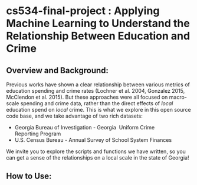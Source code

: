 # cs534-final-project : Applying Machine Learning to Understand the Relationship Between Education and Crime

## Overview and Background:

Previous works have shown a clear relationship between various metrics of education spending and crime rates (Lochner et al. 2004, Gonzalez 2015, McClendon et al. 2015). But these approaches were all focused on macro-scale spending and crime data, rather than the direct effects of _local_ education spend on _local_ crime. This is what we explore in this open source code base, and we take advantage of two rich datasets:
- Georgia Bureau of Investigation - Georgia  Uniform Crime Reporting Program
- U.S. Census Bureau - Annual Survey of School System Finances


We invite you to explore the scripts and functions we have written, so you can get a sense of the relationships on a local scale in the state of Georgia!

## How to Use:
